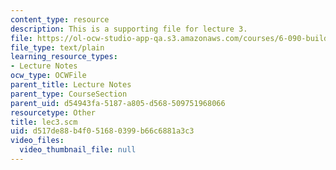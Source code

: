 ```yaml
---
content_type: resource
description: This is a supporting file for lecture 3.
file: https://ol-ocw-studio-app-qa.s3.amazonaws.com/courses/6-090-building-programming-experience-a-lead-in-to-6-001-january-iap-2005/d517de88b4f051680399b66c6881a3c3_lec3.scm
file_type: text/plain
learning_resource_types:
- Lecture Notes
ocw_type: OCWFile
parent_title: Lecture Notes
parent_type: CourseSection
parent_uid: d54943fa-5187-a805-d568-509751968066
resourcetype: Other
title: lec3.scm
uid: d517de88-b4f0-5168-0399-b66c6881a3c3
video_files:
  video_thumbnail_file: null
---
```

